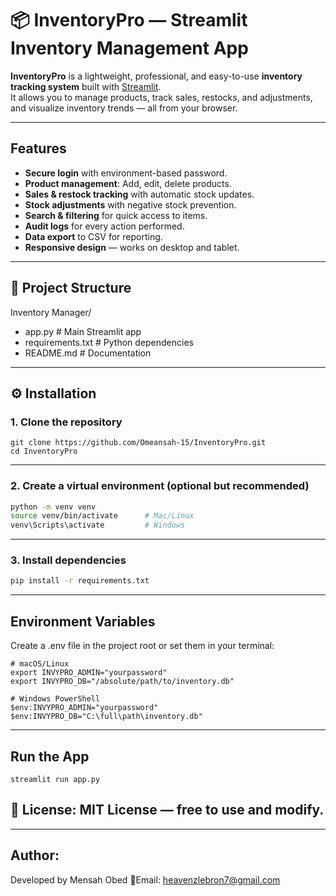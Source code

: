 # 📦 InventoryPro — Streamlit Inventory Management App

**InventoryPro** is a lightweight, professional, and easy-to-use **inventory tracking system** built with [Streamlit](https://inventory-manager-tiqc6cxbtumh5rd8qh722i.streamlit.app/).  
It allows you to manage products, track sales, restocks, and adjustments, and visualize inventory trends — all from your browser.

---

## Features
- **Secure login** with environment-based password.
- **Product management**: Add, edit, delete products.
- **Sales & restock tracking** with automatic stock updates.
- **Stock adjustments** with negative stock prevention.
- **Search & filtering** for quick access to items.
- **Audit logs** for every action performed.
- **Data export** to CSV for reporting.
- **Responsive design** — works on desktop and tablet.

---

## 📂 Project Structure
Inventory Manager/
- app.py # Main Streamlit app
- requirements.txt # Python dependencies
- README.md # Documentation


---

## ⚙️ Installation

### 1. Clone the repository
```
git clone https://github.com/Omeansah-15/InventoryPro.git
cd InventoryPro
```
---
### 2. Create a virtual environment (optional but recommended)
```bash
python -m venv venv
source venv/bin/activate      # Mac/Linux
venv\Scripts\activate         # Windows
```
---
### 3. Install dependencies
```bash
pip install -r requirements.txt
```
---
## Environment Variables
Create a .env file in the project root or set them in your terminal:
```
# macOS/Linux
export INVYPRO_ADMIN="yourpassword"
export INVYPRO_DB="/absolute/path/to/inventory.db"

# Windows PowerShell
$env:INVYPRO_ADMIN="yourpassword"
$env:INVYPRO_DB="C:\full\path\inventory.db"
```
---
## Run the App
```
streamlit run app.py
```

## 📜 License: MIT License — free to use and modify.
---

## Author: 
Developed by Mensah Obed
📧Email: heavenzlebron7@gmail.com

